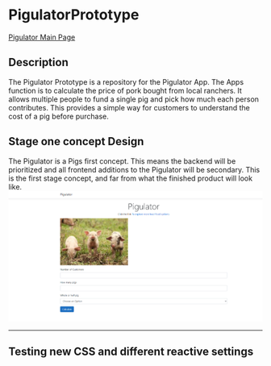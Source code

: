 # PigulatorPrototype
[Pigulator Main Page](https://github.com/Sillymoosey/Pigulator)
## Description
The Pigulator Prototype is a repository for the Pigulator App. The Apps function is to calculate the price of pork bought from local ranchers. 
It allows multiple people to fund a single pig and pick how much each person contributes. This provides a simple way for customers to understand the cost of a pig before purchase.

## Stage one concept Design
The Pigulator is a Pigs first concept. This means the backend will be prioritized and all frontend additions to the Pigulator will be secondary. 
This is the first stage concept, and far from what the finished product will look like.
![Pigs1](https://github.com/Sillymoosey/PigulatorPrototype/blob/master/Pictures/First%20Concept.PNG)

---

## Testing new CSS and different reactive settings
